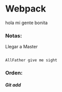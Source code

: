  # Webpack

 hola mi gente bonita

 ### Notas:

 Llegar a Master
 ```

 AllFather give me sight

 ```

### Orden:

 ##### Git add
 
